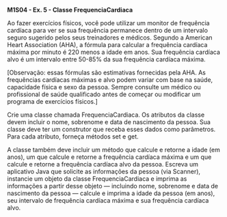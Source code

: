 **M1S04 - Ex. 5 - Classe FrequenciaCardiaca**

Ao fazer exercícios físicos, você pode utilizar um monitor de frequência cardíaca para ver se sua frequência permanece dentro de um intervalo seguro sugerido pelos seus treinadores e médicos. Segundo a American Heart Association (AHA), a fórmula para calcular a frequência cardíaca máxima por minuto é 220 menos a idade em anos. Sua frequência cardíaca alvo é um intervalo entre 50-85% da sua frequência cardíaca máxima.

[Observação: essas fórmulas são estimativas fornecidas pela AHA. As frequências cardíacas máximas e alvo podem variar com base na saúde, capacidade física e sexo da pessoa. Sempre consulte um médico ou profissional de saúde qualificado antes de começar ou modificar um programa de exercícios físicos.]

Crie uma classe chamada FrequenciaCardiaca. Os atributos da classe devem incluir o nome, sobrenome e data de nascimento da pessoa. Sua classe deve ter um construtor que receba esses dados como parâmetros. Para cada atributo, forneça métodos set e get.

A classe também deve incluir um método que calcule e retorne a idade (em anos), um que calcule e retorne a frequência cardíaca máxima e um que calcule e retorne a frequência cardíaca alvo da pessoa. Escreva um aplicativo Java que solicite as informações da pessoa (via Scanner), instancie um objeto da classe FrequenciaCardiaca e imprima as informações a partir desse objeto — incluindo nome, sobrenome e data de nascimento da pessoa — calcule e imprima a idade da pessoa (em anos), seu intervalo de frequência cardíaca máxima e sua frequência cardíaca alvo.